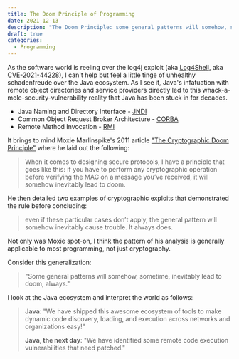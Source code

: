 ```yaml
---
title: The Doom Principle of Programming
date: 2021-12-13
description: "The Doom Principle: some general patterns will somehow, sometime, inevitably lead to doom, always."
draft: true
categories:
  - Programming
---
```


As the software world is reeling over the log4j exploit (aka
[Log4Shell](https://news.sophos.com/en-us/2021/12/12/log4shell-hell-anatomy-of-an-exploit-outbreak/),
aka
[CVE-2021-44228](https://cve.mitre.org/cgi-bin/cvename.cgi?name=CVE-2021-44228)),
I can't help but feel a little tinge of unhealthy schadenfreude over the Java
ecosystem. As I see it, Java's infatuation with remote object directories and
service providers directly led to this whack-a-mole-security-vulnerability
reality that Java has been stuck in for decades.

- Java Naming and Directory Interface - [JNDI](https://docs.oracle.com/javase/tutorial/jndi/overview/index.html)
- Common Object Request Broker Architecture - [CORBA](https://docs.oracle.com/javase/7/docs/technotes/guides/idl/corba.html)
- Remote Method Invocation - [RMI](https://docs.oracle.com/javase/7/docs/technotes/guides/rmi/hello/hello-world.html)

It brings to mind Moxie Marlinspike's 2011 article ["The Cryptographic Doom
Principle"](https://moxie.org/2011/12/13/the-cryptographic-doom-principle.html)
where he laid out the following:

> When it comes to designing secure protocols, I have a principle that goes like
> this: if you have to perform any cryptographic operation before verifying the
> MAC on a message you’ve received, it will somehow inevitably lead to doom.

He then detailed two examples of cryptographic exploits that demonstrated the
rule before concluding:

> even if these particular cases don’t apply, the general pattern will somehow
> inevitably cause trouble. It always does.

Not only was Moxie spot-on, I think the pattern of his analysis is generally
applicable to most programming, not just cryptography.

Consider this generalization:

> "Some general patterns will somehow, sometime, inevitably lead to doom, always."

I look at the Java ecosystem and interpret the world as follows:

> **Java**: "We have shipped this awesome ecosystem of tools to make dynamic code
> discovery, loading, and execution across networks and organizations easy!"
>
> **Java, the next day**: "We have identified some remote code execution
> vulnerabilities that need patched."

